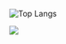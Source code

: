 ![Top Langs](https://github-readme-stats.vercel.app/api/top-langs/?username=clice&layout=compact)


![](./profile-3d-contrib/profile-green-animate.svg)
